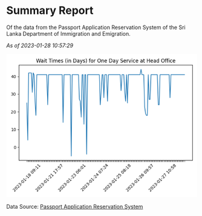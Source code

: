 # Summary Report

Of the data from the Passport Application Reservation System of the Sri Lanka Department of Immigration and Emigration.

*As of 2023-01-28 10:57:29*

![Wait Time Chart](summary.wait_time_chart.png)

Data Source: [Passport Application Reservation System](https://eservices.immigration.gov.lk:8443/appointment/pages/reservationApplication.xhtml)